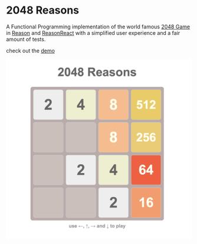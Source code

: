 # 2048 Reasons

A Functional Programming implementation of the world famous [2048 Game](https://gabrielecirulli.github.io/2048/) in [Reason](https://reasonml.github.io/) and [ReasonReact](https://reasonml.github.io/reason-react/) with a simplified user experience and a fair amount of tests.

check out the [demo](https://alanrsoares.github.io/2048-reasons/)

![screenshot](public/screenshot.png)